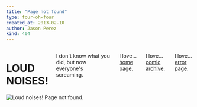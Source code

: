 ```yaml
---
title: "Page not found"
type: four-oh-four
created_at: 2013-02-10
author: Jason Perez
kind: 404
---
```


<div id="four-oh-four" class="container">
	<div class="six columns offset-by-one article-text">
		<h1 id="important">LOUD NOISES!</h1>
		<p id="article-lead">I don't know what you did, but now everyone's screaming.</p>
		<p>I love... <a href="/">home page</a>.</p>
		<p>I love... <a href="/comics/">comic archive</a>.</p>
		<p>I love... <a href="/404/">error page</a>.</p>
	</div>
	<div class="six columns comic-panels">
		<img src="/images/loud-noises-page-not-found.png" alt="Loud noises! Page not found.">
	</div>
</div>

